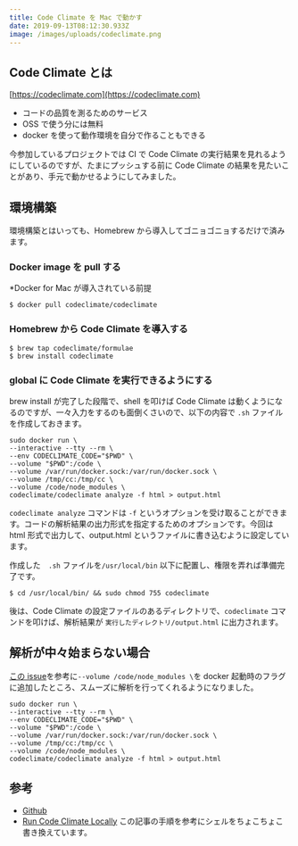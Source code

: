 ```yaml
---
title: Code Climate を Mac で動かす
date: 2019-09-13T08:12:30.933Z
image: /images/uploads/codeclimate.png
---
```


## Code Climate とは

[https://codeclimate.com](https://codeclimate.com)

- コードの品質を測るためのサービス
- OSS で使う分には無料
- docker を使って動作環境を自分で作ることもできる

今参加しているプロジェクトでは CI で Code Climate の実行結果を見れるようにしているのですが、たまにプッシュする前に Code Climate の結果を見たいことがあり、手元で動かせるようにしてみました。

## 環境構築

環境構築とはいっても、Homebrew から導入してゴニョゴニョするだけで済みます。

### Docker image を pull する

\*Docker for Mac が導入されている前提

```
$ docker pull codeclimate/codeclimate
```

### Homebrew から Code Climate を導入する

```
$ brew tap codeclimate/formulae
$ brew install codeclimate
```

### global に Code Climate を実行できるようにする

brew install が完了した段階で、shell を叩けば Code Climate は動くようになるのですが、一々入力をするのも面倒くさいので、以下の内容で `.sh` ファイルを作成しておきます。

```
sudo docker run \
--interactive --tty --rm \
--env CODECLIMATE_CODE="$PWD" \
--volume "$PWD":/code \
--volume /var/run/docker.sock:/var/run/docker.sock \
--volume /tmp/cc:/tmp/cc \
--volume /code/node_modules \
codeclimate/codeclimate analyze -f html > output.html
```

`codeclimate analyze` コマンドは `-f` というオプションを受け取ることができます。コードの解析結果の出力形式を指定するためのオプションです。今回は html 形式で出力して、output.html というファイルに書き込むように設定しています。

作成した　`.sh` ファイルを`/usr/local/bin` 以下に配置し、権限を弄れば準備完了です。

```
$ cd /usr/local/bin/ && sudo chmod 755 codeclimate
```

後は、Code Climate の設定ファイルのあるディレクトリで、`codeclimate` コマンドを叩けば、解析結果が `実行したディレクトリ/output.html` に出力されます。

## 解析が中々始まらない場合

[この issue](https://github.com/codeclimate/codeclimate/issues/912)を参考に`--volume /code/node_modules \`を docker 起動時のフラグに追加したところ、スムーズに解析を行ってくれるようになりました。

```
sudo docker run \
--interactive --tty --rm \
--env CODECLIMATE_CODE="$PWD" \
--volume "$PWD":/code \
--volume /var/run/docker.sock:/var/run/docker.sock \
--volume /tmp/cc:/tmp/cc \
--volume /code/node_modules \
codeclimate/codeclimate analyze -f html > output.html
```

## 参考

- [Github](https://github.com/codeclimate/codeclimate)
- [Run Code Climate Locally](https://medium.com/@empressia/run-code-climate-locally-e30635321e18) この記事の手順を参考にシェルをちょこちょこ書き換えています。
